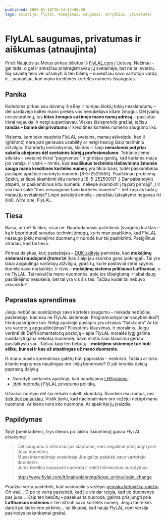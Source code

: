 ```yaml
---
published: 2008-01-10T20:14:42+00:00
tags: aviacija, flylal, mokėjimai, saugumas, skrydžiai, privatumas
---
```


# FlyLAL saugumas, privatumas ir aiškumas (atnaujinta)

<p>Prieš Naujuosius Metus pirkau bilietus iš <a href="http://www.flylal.com">FlyLAL.com</a> į Lietuvą. Nežinau – gal tada, o gal ir anksčiau prisiregistravau jų svetainėje, bet ne tai svarbu. Šią savaitę teko vėl užsakyti iš ten bilietų – suvedžiau savo vartotojo vardą ir… pamačiau, kad mano kreditinės kortelės numeris išsaugotas.<br>
<span id="more-24"></span></p>
<h2>Panika</h2>
<p>Kalėdoms pirkau sau dovanų iš eBay ir turėjau šiokių tokių nesklandumų – dėl pardavėjo kaltės mano prekės vos nenukeliavo kitam žmogui. Dėl įvairių nesusipratimų, tas <strong>kitas žmogus sužinojo mano namų adresą</strong> – pasijutau tikrai nejaukiai ir netgi supanikavau. Viskas išsisprendė gražiai, tačiau <strong>randas – baimė dėl privatumo</strong> ir kreditinės kortelės numerio saugumo liko.</p>
<p>Visiems, kam teko naudotis FlyLAL svetaine, manau akivaizdu, kad ji (ghkhmz) nėra pati geriausia usability ar netgi tiesiog šiaip techniniu atžvilgiu. Standartų nesilaikymas, klaidos ir šiaip <strong>nemalonūs potyriai sukelia abejones dėl svetainės kūrėjų profesionalumo</strong>. Tebūnie jiems atleista – svetainė tikrai “pagyvenusi” ir girdėjau gandų, kad kuriama nauja jos versija. Ir vistik – mintis, kad <strong>neaiškaus techninio išsilavinimo žmonės saugo mano kreditinės kortelės numerį</strong> yra tikrai baisi, todėl paskambinau puslapio apačioje nurodytu numeriu [8-5-2525555]. Paaiškinau problemą. Spėkit, ar liepė skambinti kitu numeriu [8-5-2525001]? ;) Dar pabandykit atspėti, ar paskambinus kitu numeriu, neliepė skambinti į tą patį pirmąjį? ;) Ir visi man sakė “mes nesaugome tavo kortelės numerio” – bet kaip aš tada jį matau jų svetainėje? Liepė parašyti emeilą – parašiau (atsakymo negavau iki šiol). <i>Nice one</i>, FlyLAL.</p>
<h2>Tiesa</h2>
<p>Baisu, ar ne? Iš tikro, visai ne. Naudodamasis pažintimis (švogerių kraštas – ką ir bepridursi) suradau techninį žmogų, kuris man paaiškino, kad FlyLAL nesaugo jokių mokėjimo duomenų ir nurodė kur tai pasitikrinti. Pasigilinus atradau, kad tai tiesa.</p>
<p>Pirmas dalykas, kurį pastebėjau – <a href="http://www.flylal.com/lt/main/planning/ticket_online/faq">DUK skiltyje</a> paminėta, kad <strong>mokėjimų sistemai naudojami <i>iframe’ai</i></strong> (kas šiaip jau skamba gana juokingai). Tai yra labai apgaulinga vartotojų atžvilgiu, ypač tų, kurie pastoviai stebi spynos ikonėlę savo naršyklėje. Ir išvis – <strong>mokėjimų sistema priklauso Lufthansai</strong>, o ne FlyLAL. Tai nekeičia mano nuomonės, apie jos išbaigtumą ir labai daug pasitikėjimo nesukelia, bet tai yra vis šis tas. Tačiau kodėl tai nebuvo akivaizdu?</p>
<h2>Paprastas sprendimas</h2>
<p>Jeigu nebūčiau susirūpinęs savo kortelės saugumu – niekada nebūčiau pastebėjęs, kad esu ne FlyLAL sistemoje. Programuotojai (ar vadybininkai?) tikrai pasirūpino tuo. Netgi apačioje puslapio yra užrašas “flylal.com” Ar tai yra vartotojų apgaudinėjimas? Filosofinis klausimas. Ir moralinis. Jeigu vertinti tik Delfi komentatorių poziciją – apie FlyLAL moralės lygį galima susidaryti gana nekokią nuomonę. Savo mintis šiuo klausimu geriau pasilaikysiu sau. Tačiau kaip ten bebūtų – <strong>mokėjimo sistemoje turi būti aišku, kur esi ir kas už atsakingas už mano duomenis</strong>.</p>
<p>Iš mano pusės sprendimas galėtų būti paprastas – neskristi. Tačiau ar toks kliento mąstymas naudingas oro linijų bendrovei? O juk tereikia dviejų paprastų dalykų:</p>
<ul>
<li>Nurodyti svetainės apačioje, kad naudojama <a href="http://www.lhsystems.com/">LHSystems</a>;</li>
<li>Įdėti nuorodą į FlyLAL privatumo politiką.</li>
</ul>
<p>Užvakar norėjau dėl šio reikalo sukelti skandalą. Šiandien esu ramus, nes <a href="http://www.blogas.lt/JOG/330973/">šiek tiek palaukiau</a>. Vistik įtariu, kad nacionaliniam oro vežėjui nerūpi mano nuomonė. Ar kieno nors kito nuomonė. Ar apskritai jų įvaizdis.</p>
<h2>Papildymas</h2>
<p>Šįryt [penktadienis, trys dienos po laiško išsiuntimo] gavau FlyLAL atsakymą:</p>
<blockquote><p>Del saugumo ir informacijos slaptumo, mes negalime prisijungti prie Jusu duomenu.<br>
Musu internetineje svetaineje Jus galite pakeisti savo vartotojo duomenis.<br>
Jums tereikia nuspausti nuoroda ir sekti tolimesnius nurodymus.</p>
<p><a href="http://www.flylal.com/lt/main/planning/ticket_online/login_change">http://www.flylal.com/lt/main/planning/ticket_online/login_change</a>
</p>
</blockquote>
<p>Pradžiai verta pastebėti, kad nacionalinis vežėjas <a href="http://www.tikra.info/blog/pastebejimai/isbandymas-mobiliojo-rysio-operatoriu-konsultantams/">nemoka lietuviškų raidžių</a>. <i>Oh well…</i> O po to verta pastebėti, kad jie vis dar teigia, kad tie duomenys pas juos… Kaip ten bebūtų – pasekus ta nuoroda, galima prisijungti prie <strong>Lufthansos sistemos</strong> ir ten ištrinti savo kortelės numerį. Jeigu tai reikės daryti po kiekvieno pirkimo… tai tikiuosi, kad nauja FlyLAL.com versija pasirodys pakankamai greitai.</p>